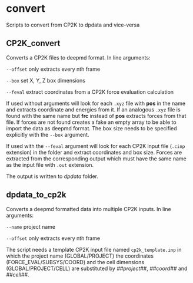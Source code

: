 # convert
Scripts to convert from CP2K to dpdata and vice-versa

## CP2K_convert

Converts a CP2K files to deepmd format. In line arguments:

`--offset`  only extracts every nth frame

`--box` set X, Y, Z box dimensions

`--feval` extract coordinates from a CP2K force evaluation calculation 


If used without arguments will look for each `.xyz` file  with **pos** in the name and extracts coordinate and energies from it. 
If an analogous `.xyz` file is found with the same name but **frc** instead of **pos** extracts forces from that file. 
If forces are not found creates a fake an empty array to be able to import the data as deepmd format. The box size needs to be specified explicitly with the `--box` argument.

If used with the `--feval` argument will look for each CP2K input file (`.cinp` extension) in the folder and extract coordinates and box size. Forces are extracted from the corresponding output which must have the same name as the input file with `.out` extension.

The output is written to _dpdata_ folder.

## dpdata_to_cp2k

Converts a deepmd formatted data into multiple CP2K inputs. In line arguments:

`--name`  project name

`--offset`  only extracts every nth frame

The script needs a template CP2K input file named `cp2k_template.inp` in which the project name (GLOBAL/PROJECT) the coordinates (FORCE_EVAL/SUBSYS/COORD) and the cell dimensions (GLOBAL/PROJECT/CELL)  are substituted by _##project##_, _##coord##_ and _##cell##_.





